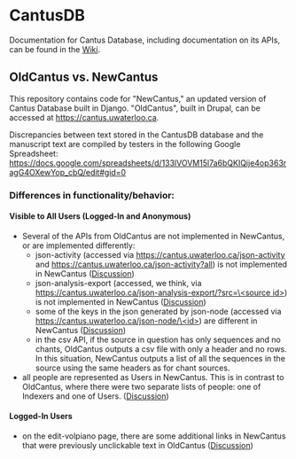 # CantusDB
Documentation for Cantus Database, including documentation on its APIs, can be found in the [Wiki](https://github.com/DDMAL/CantusDB/wiki).

## OldCantus vs. NewCantus

This repository contains code for "NewCantus," an updated version of Cantus Database built in Django. "OldCantus", built in Drupal, can be accessed at https://cantus.uwaterloo.ca.

Discrepancies between text stored in the CantusDB database and the manuscript text are compiled by testers in the following Google Spreadsheet: https://docs.google.com/spreadsheets/d/133lVOVM15l7a6bQKIQije4op363ragG4OXewYop_cbQ/edit#gid=0

### Differences in functionality/behavior:
#### Visible to All Users (Logged-In and Anonymous)
- Several of the APIs from OldCantus are not implemented in NewCantus, or are implemented differently:
  - json-activity (accessed via https://cantus.uwaterloo.ca/json-activity and https://cantus.uwaterloo.ca/json-activity?all) is not implemented in NewCantus ([Discussion](https://github.com/DDMAL/CantusDB/issues/126))
  - json-analysis-export (accessed, we think, via [https://cantus.uwaterloo.ca/json-analysis-export/?src=\<source id\>](https://cantus.uwaterloo.ca/json-analysis-export/?src=123591)) is not implemented in NewCantus ([Discussion](https://github.com/DDMAL/CantusDB/issues/124))
  - some of the keys in the json generated by json-node (accessed via [https://cantus.uwaterloo.ca/json-node/\<id\>](https://cantus.uwaterloo.ca/json-node/123591)) are different in NewCantus ([Discussion](https://github.com/DDMAL/CantusDB/issues/106))
  - in the csv API, if the source in question has only sequences and no chants, OldCantus outputs a csv file with only a header and no rows. In this situation, NewCantus outputs a list of all the sequences in the source using the same headers as for chant sources.
- all people are represented as Users in NewCantus. This is in contrast to OldCantus, where there were two separate lists of people: one of Indexers and one of Users. ([Discussion](https://github.com/DDMAL/CantusDB/issues/218))

#### Logged-In Users
- on the edit-volpiano page, there are some additional links in NewCantus that were previously unclickable text in OldCantus ([Discussion](https://github.com/DDMAL/CantusDB/issues/253))
